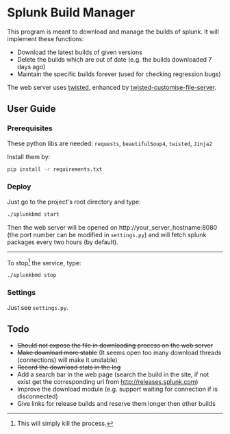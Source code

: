 # Splunk Build Manager

This program is meant to download and manage the builds of splunk. It will implement these functions:

- Download the latest builds of given versions
- Delete the builds which are out of date (e.g. the builds downloaded 7 days ago)
- Maintain the specific builds forever (used for checking regression bugs)

The web server uses [twisted](https://twistedmatrix.com), enhanced by [twisted-customise-file-server](https://github.com/cuyu/twisted-customise-file-server).

## User Guide

### Prerequisites

These python libs are needed:  `requests`, `beautifulSoup4`, `twisted`, `Jinja2`

Install them by:

```bash
pip install -r requirements.txt 
```

### Deploy

Just go to the project's root directory and type:

```bash
./splunkbmd start
```

Then the web server will be opened on http://your_server_hostname:8080 (the port number can be modified in `settings.py`) and will fetch splunk packages every two hours (by default).

---

To stop[^1] the service, type:

```shell
./splunkbmd stop
```

[^1]: This will simply kill the process.

### Settings

Just see `settings.py`.

## Todo

- ~~Should not expose the file in downloading process on the web server~~
- ~~Make download more stable~~ (It seems open too many download threads (connections) will make it unstable)
- ~~Record the download stats in the log~~
- Add a search bar in the web page (search the build in the site, if not exist get the corresponding url from http://releases.splunk.com)
- Improve the download module (e.g. support waiting for connection if is disconnected)
- Give links for release builds and reserve them longer then other builds